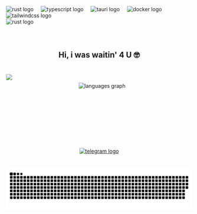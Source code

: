 <div align="left">
  <img src="https://img.shields.io/badge/Rust-000000?logo=rust&logoColor=white&style=for-the-badge" height="20" alt="rust logo"  />
  <img width="12" />
  <img src="https://img.shields.io/badge/TypeScript-3178C6?logo=typescript&logoColor=white&style=for-the-badge" height="20" alt="typescript logo"  />
  <img width="12" />
  <img src="https://img.shields.io/badge/Tauri-FFC131?logo=tauri&logoColor=black&style=for-the-badge" height="20" alt="tauri logo"  />
  <img width="12" />
  <img src="https://img.shields.io/badge/Docker-2496ED?logo=docker&logoColor=white&style=for-the-badge" height="20" alt="docker logo"  />
  <img width="12" />
  <img src="https://img.shields.io/badge/Tailwind CSS-06B6D4?logo=tailwindcss&logoColor=black&style=for-the-badge" height="20" alt="tailwindcss logo"  />
</div>

<div align="left">
  <img src="https://img.shields.io/crates/udt/245836?style=for-the-badge" height="20" alt="rust logo"  />
  <img width="12" />
</div>

###

<br clear="both">

<h2 align="center">Hi, i was waitin' 4 U 🤓</h2>

###

<br clear="both">

<img align="left" height="200" src="https://i.pinimg.com/564x/fd/4b/3c/fd4b3cc2ceaafe3011b91b71e541360f.jpg"  />

###

<div align="center">
  <img src="https://github-readme-stats.vercel.app/api/top-langs?username=europeDreadlyDevil&locale=en&hide_title=false&layout=compact&card_width=320&langs_count=4&theme=github_dark&hide_border=true&order=2&custom_title=With%20luv%204ever" height="165" alt="languages graph"  />
</div>

###

<br clear="both">

<div align="center">
  <a href="https://t.me/WayToInsomnia" target="_blank">
    <img src="https://img.shields.io/static/v1?message=Telegram&logo=telegram&label=&color=2CA5E0&logoColor=white&labelColor=&style=for-the-badge" height="20" alt="telegram logo"  />
  </a>
</div>

###

<br clear="both">

<img src="https://raw.githubusercontent.com/europeDreadlyDevil/europeDreadlyDevil/output/snake.svg" alt="Snake animation" />

###
